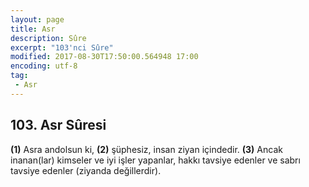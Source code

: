 ```yaml
---
layout: page
title: Asr
description: Sûre
excerpt: "103'nci Sûre"
modified: 2017-08-30T17:50:00.564948 17:00
encoding: utf-8
tag: 
 - Asr
---
```


## 103. Asr Sûresi

**(1)** Asra andolsun ki,
**(2)** şüphesiz, insan ziyan içindedir.
**(3)** Ancak inanan(lar) kimseler ve iyi işler yapanlar, hakkı tavsiye edenler ve sabrı tavsiye edenler (ziyanda değillerdir).
